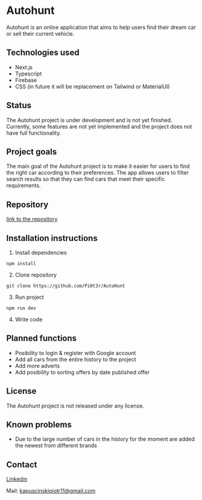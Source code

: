 # Autohunt

Autohunt is an online application that aims to help users find their dream car or sell their current vehicle.

## Technologies used

- Next.js
- Typescript
- Firebase
- CSS (in future it will be replacement on Tailwind or MaterialUI)

## Status

The Autohunt project is under development and is not yet finished. Currently, some features are not yet implemented and the project does not have full functionality.

## Project goals

The main goal of the Autohunt project is to make it easier for users to find the right car according to their preferences. The app allows users to filter search results so that they can find cars that meet their specific requirements.

## Repository

[link to the repository](https://github.com/Pi0t3r/AutoHunt)

## Installation instructions

1. Install dependencies

```
npm install
```
2. Clone repository
```
git clone https://github.com/Pi0t3r/AutoHunt
```

3. Run project

```
npm run dev
```

4. Write code

## Planned functions

- Posibility to login & register with Google account
- Add all cars from the entire history to the project
- Add more adverts
- Add posibility to sorting offers by date published offer

## License

The Autohunt project is not released under any license.

## Known problems

- Due to the large number of cars in the history for the moment are added the newest from different brands

## Contact

[Linkedin](https://www.linkedin.com/in/piotrkapuscinski/)

Mail: kapuscinskipiotr11@gmail.com

